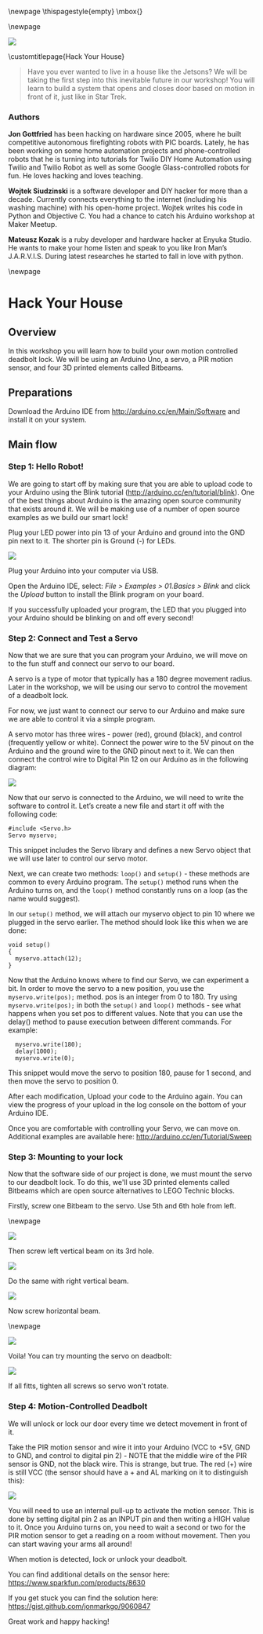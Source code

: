 
\newpage
\thispagestyle{empty}
\mbox{}

\newpage

![](images/home.jpg)

\customtitlepage{Hack Your House}

>Have you ever wanted to live in a house like the Jetsons? We will be taking the first step into this inevitable future in our workshop! You will learn to build a system that opens and closes door based on motion in front of it, just like in Star Trek.

### Authors

__Jon Gottfried__ has been hacking on hardware since 2005, where he built competitive autonomous firefighting robots with PIC boards. Lately, he has been working on some home automation projects and phone-controlled robots that he is turning into tutorials for Twilio DIY Home Automation using Twilio and Twilio Robot as well as some Google Glass-controlled robots for fun. He loves hacking and loves teaching.

__Wojtek Siudzinski__ is a software developer and DIY hacker for more than a decade. Currently connects everything to the internet (including his washing machine) with his open-home project. Wojtek writes his code in Python and Objective C. You had a chance to catch his Arduino workshop at Maker Meetup.

__Mateusz Kozak__ is a ruby developer and hardware hacker at Enyuka Studio. He wants to make your home listen and speak to you like Iron Man’s J.A.R.V.I.S. During latest researches he started to fall in love with python.

\newpage

# Hack Your House

## Overview

In this workshop you will learn how to build your own motion controlled deadbolt lock. We will be using an Arduino Uno, a servo, a PIR motion sensor, and four 3D printed elements called Bitbeams.

## Preparations

Download the Arduino IDE from <http://arduino.cc/en/Main/Software> and install it on your system.

## Main flow

### Step 1: Hello Robot!

We are going to start off by making sure that you are able to upload code to your Arduino using the Blink tutorial (<http://arduino.cc/en/tutorial/blink>). One of the best things about Arduino is the amazing open source community that exists around it. We will be making use of a number of open source examples as we build our smart lock!

Plug your LED power into pin 13 of your Arduino and ground into the GND pin next to it. The shorter pin is Ground (-) for LEDs.

![](images/image04.jpg)

Plug your Arduino into your computer via USB.

Open the Arduino IDE, select: *File > Examples > 01.Basics > Blink* and click the *Upload* button to install the Blink program on your board.

If you successfully uploaded your program, the LED that you plugged into your Arduino should be blinking on and off every second!

### Step 2: Connect and Test a Servo

Now that we are sure that you can program your Arduino, we will move on to the fun stuff and connect our servo to our board.

A servo is a type of motor that typically has a 180 degree movement radius. Later in the workshop, we will be using our servo to control the movement of a deadbolt lock.

For now, we just want to connect our servo to our Arduino and make sure we are able to control it via a simple program.

A servo motor has three wires - power (red), ground (black), and control (frequently yellow or white). Connect the power wire to the 5V pinout on the Arduino and the ground wire to the GND pinout next to it. We can then connect the control wire to Digital Pin 12 on our Arduino as in the following diagram:

![](images/image02.jpg)

Now that our servo is connected to the Arduino, we will need to write the software to control it. Let’s create a new file and start it off with the following code:

~~~~ {.numberLines}
#include <Servo.h>
Servo myservo;
~~~~~~~

This snippet includes the Servo library and defines a new Servo object that we will use later to control our servo motor.

Next, we can create two methods: `loop()` and `setup()` - these methods are common to every Arduino program. The `setup()` method runs when the Arduino turns on, and the `loop()` method constantly runs on a loop (as the name would suggest).

In our `setup()` method, we will attach our myservo object to pin 10 where we plugged in the servo earlier. The method should look like this when we are done:

~~~~ {.numberLines}
void setup()
{
  myservo.attach(12);
}
~~~~~~~

Now that the Arduino knows where to find our Servo, we can experiment a bit. In order to move the servo to a new position, you use the `myservo.write(pos);` method. pos is an integer from 0 to 180. Try using `myservo.write(pos);` in both the `setup()` and `loop()` methods - see what happens when you set pos to different values. Note that you can use the delay() method to pause execution between different commands.
For example:

~~~~ {.numberLines}
  myservo.write(180);
  delay(1000);
  myservo.write(0);
~~~~~~~

This snippet would move the servo to position 180, pause for 1 second, and then move the servo to position 0.

After each modification, Upload your code to the Arduino again. You can view the progress of your upload in the log console on the bottom of your Arduino IDE.

Once you are comfortable with controlling your Servo, we can move on. Additional examples are available here: <http://arduino.cc/en/Tutorial/Sweep>

### Step 3: Mounting to your lock

Now that the software side of our project is done, we must mount the servo to our deadbolt lock. To do this, we'll use 3D printed elements called Bitbeams which are open source alternatives to LEGO Technic blocks.

Firstly, screw one Bitbeam to the servo. Use 5th and 6th hole from left.

\newpage

![](images/20140707_154536313_iOS.jpg)

Then screw left vertical beam on its 3rd hole.

![](images/20140707_154715379_iOS.jpg)

Do the same with right vertical beam.

![](images/20140707_154749140_iOS.jpg)

Now screw horizontal beam.

\newpage

![](images/20140707_155008426_iOS.jpg)

Voila! You can try mounting the servo on deadbolt:

![](images/20140707_155106045_iOS.jpg)

If all fitts, tighten all screws so servo won't rotate.

### Step 4: Motion-Controlled Deadbolt

We will unlock or lock our door every time we detect movement in front of it.

Take the PIR motion sensor and wire it into your Arduino (VCC to +5V, GND to GND, and control to digital pin 2) - NOTE that the middle wire of the PIR sensor is GND, not the black wire. This is strange, but true. The red (+) wire is still VCC (the sensor should have a + and AL marking on it to distinguish this):

![](images/image08.jpg)

You will need to use an internal pull-up to activate the motion sensor. This is done by setting digital pin 2 as an INPUT pin and then writing a HIGH value to it. Once you Arduino turns on, you need to wait a second or two for the PIR motion sensor to get a reading on a room without movement. Then you can start waving your arms all around!

When motion is detected, lock or unlock your deadbolt.

You can find additional details on the sensor here: <https://www.sparkfun.com/products/8630>

If you get stuck you can find the solution here: <https://gist.github.com/jonmarkgo/9060847>

Great work and happy hacking!
